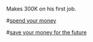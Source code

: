 Makes 300K on his first job.

#[spend your money](bankrupt.md)

#[save your money for the future](money.md)